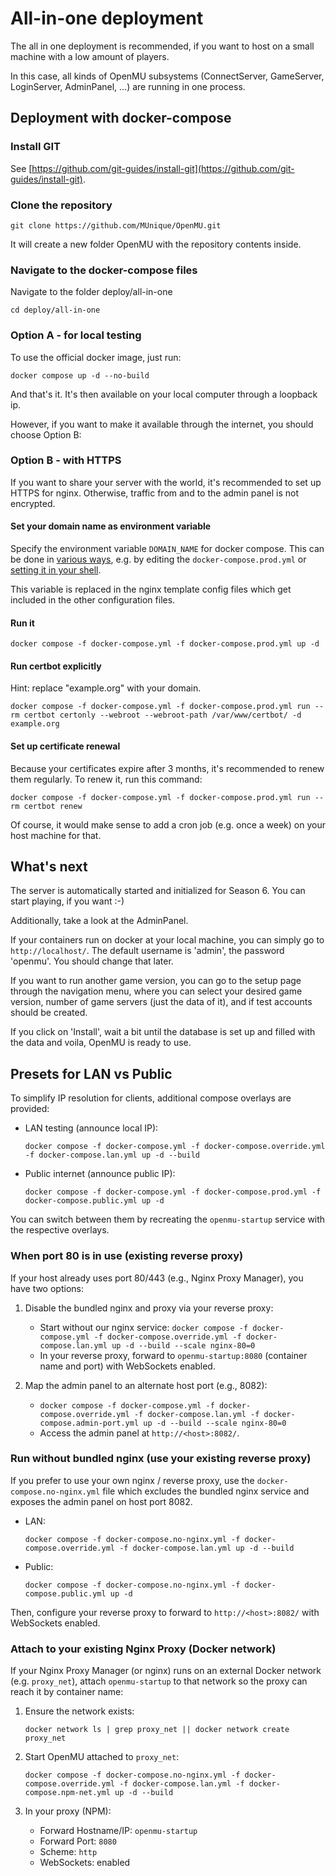 # All-in-one deployment

The all in one deployment is recommended, if you want to host on a small machine
with a low amount of players.

In this case, all kinds of OpenMU subsystems (ConnectServer, GameServer, LoginServer,
AdminPanel, ...) are running in one process.

## Deployment with docker-compose

### Install GIT

See [https://github.com/git-guides/install-git](https://github.com/git-guides/install-git).

### Clone the repository

`git clone https://github.com/MUnique/OpenMU.git`

It will create a new folder OpenMU with the repository contents inside.

### Navigate to the docker-compose files

Navigate to the folder deploy/all-in-one

`cd deploy/all-in-one`

### Option A - for local testing

To use the official docker image, just run:

`docker compose up -d --no-build`

And that's it. It's then available on your local computer through a loopback ip.

However, if you want to make it available through the internet, you should choose
Option B:

### Option B - with HTTPS

If you want to share your server with the world, it's recommended to set up HTTPS
for nginx. Otherwise, traffic from and to the admin panel is not encrypted.

#### Set your domain name as environment variable

Specify the environment variable ```DOMAIN_NAME``` for docker compose.
This can be done in [various ways](https://docs.docker.com/compose/environment-variables/set-environment-variables/),
e.g. by editing the ```docker-compose.prod.yml``` or
[setting it in your shell](https://phoenixnap.com/kb/linux-set-environment-variable).

This variable is replaced in the nginx template config files which get included
in the other configuration files.

#### Run it

`docker compose -f docker-compose.yml -f docker-compose.prod.yml up -d`

#### Run certbot explicitly

Hint: replace "example.org" with your domain.

`docker compose -f docker-compose.yml -f docker-compose.prod.yml run --rm certbot certonly --webroot --webroot-path /var/www/certbot/ -d example.org`

#### Set up certificate renewal

Because your certificates expire after 3 months, it's recommended to renew them regularly.
To renew it, run this command:

`docker compose -f docker-compose.yml -f docker-compose.prod.yml run --rm certbot renew`

Of course, it would make sense to add a cron job (e.g. once a week) on your host
machine for that.

## What's next

The server is automatically started and initialized for Season 6. You can start
playing, if you want :-)

Additionally, take a look at the AdminPanel.

If your containers run on docker at your local machine, you can simply go to `http://localhost/`.
The default username is 'admin', the password 'openmu'. You should change that later.

If you want to run another game version, you can go to the setup page through
the navigation menu, where you can select your desired game version,
number of game servers (just the data of it), and if test accounts
should be created.

If you click on 'Install', wait a bit until the database is set up and filled with the
data and voila, OpenMU is ready to use.

## Presets for LAN vs Public

To simplify IP resolution for clients, additional compose overlays are provided:

- LAN testing (announce local IP):

  `docker compose -f docker-compose.yml -f docker-compose.override.yml -f docker-compose.lan.yml up -d --build`

- Public internet (announce public IP):

  `docker compose -f docker-compose.yml -f docker-compose.prod.yml -f docker-compose.public.yml up -d`

You can switch between them by recreating the `openmu-startup` service with the respective overlays.

### When port 80 is in use (existing reverse proxy)

If your host already uses port 80/443 (e.g., Nginx Proxy Manager), you have two options:

1) Disable the bundled nginx and proxy via your reverse proxy:

   - Start without our nginx service: `docker compose -f docker-compose.yml -f docker-compose.override.yml -f docker-compose.lan.yml up -d --build --scale nginx-80=0`
   - In your reverse proxy, forward to `openmu-startup:8080` (container name and port) with WebSockets enabled.

2) Map the admin panel to an alternate host port (e.g., 8082):

   - `docker compose -f docker-compose.yml -f docker-compose.override.yml -f docker-compose.lan.yml -f docker-compose.admin-port.yml up -d --build --scale nginx-80=0`
   - Access the admin panel at `http://<host>:8082/`.

### Run without bundled nginx (use your existing reverse proxy)

If you prefer to use your own nginx / reverse proxy, use the `docker-compose.no-nginx.yml` file which excludes the bundled nginx service and exposes the admin panel on host port 8082.

- LAN:

  `docker compose -f docker-compose.no-nginx.yml -f docker-compose.override.yml -f docker-compose.lan.yml up -d --build`

- Public:

  `docker compose -f docker-compose.no-nginx.yml -f docker-compose.public.yml up -d`

Then, configure your reverse proxy to forward to `http://<host>:8082/` with WebSockets enabled.

### Attach to your existing Nginx Proxy (Docker network)

If your Nginx Proxy Manager (or nginx) runs on an external Docker network (e.g. `proxy_net`), attach `openmu-startup` to that network so the proxy can reach it by container name:

1) Ensure the network exists:

   `docker network ls | grep proxy_net || docker network create proxy_net`

2) Start OpenMU attached to `proxy_net`:

   `docker compose -f docker-compose.no-nginx.yml -f docker-compose.override.yml -f docker-compose.lan.yml -f docker-compose.npm-net.yml up -d --build`

3) In your proxy (NPM):

   - Forward Hostname/IP: `openmu-startup`
   - Forward Port: `8080`
   - Scheme: `http`
   - WebSockets: enabled

